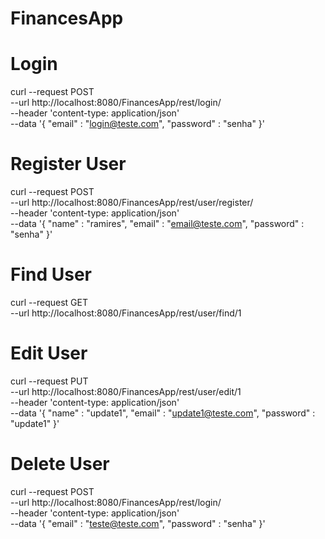 # FinancesApp #

# Login #
curl --request POST \
  --url http://localhost:8080/FinancesApp/rest/login/ \
  --header 'content-type: application/json' \
  --data '{
	"email" : "login@teste.com",
	"password" : "senha"
}'

# Register User #
curl --request POST \
  --url http://localhost:8080/FinancesApp/rest/user/register/ \
  --header 'content-type: application/json' \
  --data '{
	"name" : "ramires",
	"email" : "email@teste.com",
	"password" : "senha"
}'

# Find User #
curl --request GET \
  --url http://localhost:8080/FinancesApp/rest/user/find/1
  
# Edit User #
curl --request PUT \
  --url http://localhost:8080/FinancesApp/rest/user/edit/1 \
  --header 'content-type: application/json' \
  --data '{
	"name" : "update1",
	"email" : "update1@teste.com",
	"password" : "update1"
}'

# Delete User #
curl --request POST \
  --url http://localhost:8080/FinancesApp/rest/login/ \
  --header 'content-type: application/json' \
  --data '{
	"email" : "teste@teste.com",
	"password" : "senha"
}'